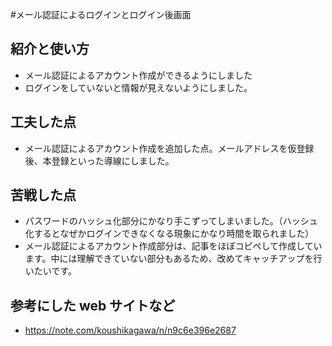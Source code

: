 #メール認証によるログインとログイン後画面

## 紹介と使い方

  - メール認証によるアカウント作成ができるようにしました
  - ログインをしていないと情報が見えないようにしました。

## 工夫した点

  - メール認証によるアカウント作成を追加した点。メールアドレスを仮登録後、本登録といった導線にしました。

## 苦戦した点

  - パスワードのハッシュ化部分にかなり手こずってしまいました。（ハッシュ化するとなぜかログインできなくなる現象にかなり時間を取られました）
  - メール認証によるアカウント作成部分は、記事をほぼコピペして作成しています。中には理解できていない部分もあるため、改めてキャッチアップを行いたいです。

## 参考にした web サイトなど

  - https://note.com/koushikagawa/n/n9c6e396e2687
